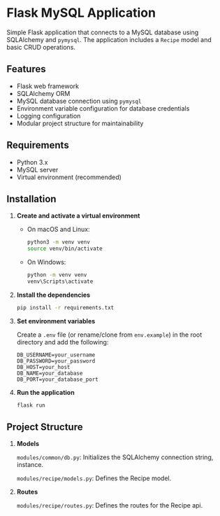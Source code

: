 # Flask MySQL Application

Simple Flask application that connects to a MySQL database using SQLAlchemy and `pymysql`.
The application includes a `Recipe` model and basic CRUD operations.

## Features

- Flask web framework
- SQLAlchemy ORM
- MySQL database connection using `pymysql`
- Environment variable configuration for database credentials
- Logging configuration
- Modular project structure for maintainability

## Requirements

- Python 3.x
- MySQL server
- Virtual environment (recommended)

## Installation

1. **Create and activate a virtual environment**

   - On macOS and Linux:
     ```bash
     python3 -m venv venv
     source venv/bin/activate
     ```
   - On Windows:
     ```bash
     python -m venv venv
     venv\Scripts\activate
     ```

2. **Install the dependencies**

   ```bash
   pip install -r requirements.txt
   ```

3. **Set environment variables**

   Create a `.env` file (or rename/clone from `env.example`) in the root directory and add the following:

   ```plaintext
   DB_USERNAME=your_username
   DB_PASSWORD=your_password
   DB_HOST=your_host
   DB_NAME=your_database
   DB_PORT=your_database_port
   ```

4. **Run the application**
   ```bash
   flask run
   ```

## Project Structure

1. **Models**

   `modules/common/db.py`: Initializes the SQLAlchemy connection string, instance.

   `modules/recipe/models.py`: Defines the Recipe model.

2. **Routes**

   `modules/recipe/routes.py`: Defines the routes for the Recipe api.
